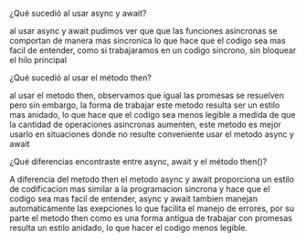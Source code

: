 ¿Qué sucedió al usar async y await?

al usar async y await pudimos ver que que las funciones asincronas se comportan de manera mas sincronica lo que hace que el codigo sea mas facil de entender, como si
trabajaramos en un codigo sincrono, sin bloquear el hilo principal

¿Qué sucedió al usar el método then?

al usar el metodo then, observamos que igual las promesas se resuelven pero sin embargo, la forma de trabajar este metodo resulta ser un estilo mas anidado, lo que hace que el codigo
sea menos legible a medida de que la cantidad de operaciones asincronas aumenten, este metodo es mejor usarlo en situaciones donde no resulte conveniente usar el metodo async y await

¿Qué diferencias encontraste entre async, await y el método then()?

A diferencia del metodo then el metodo async y await proporciona un estilo de codificacion mas similar a la programacion sincrona y hace que el codigo sea mas facil de entender, async y await tambien manejan automaticamente las exepciones lo que facilita el manejo de errores, por su parte el metodo then como es una forma antigua de trabajar con promesas resulta un estilo anidado, lo que hacer el codigo menos legible.
